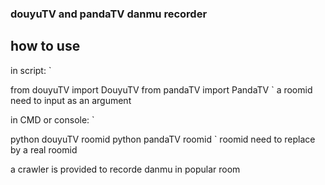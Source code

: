 ### douyuTV and pandaTV danmu recorder

## how to use


in script:
`

from douyuTV import DouyuTV
from pandaTV import PandaTV
`
a roomid need to input as an argument

in CMD or console:
`

python douyuTV roomid
python pandaTV roomid
`
roomid need to replace by a real roomid

a crawler is provided to recorde danmu in popular room
